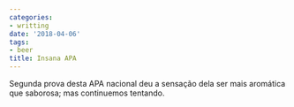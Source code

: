```yaml
---
categories:
- writting
date: '2018-04-06'
tags:
- beer
title: Insana APA
---
```


Segunda prova desta APA nacional deu a sensação dela ser mais aromática que saborosa; mas continuemos tentando.

